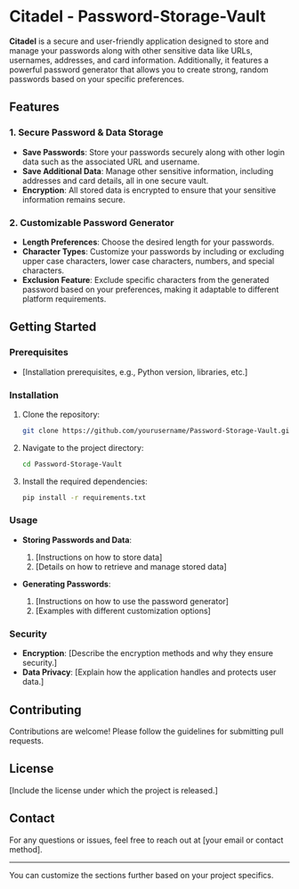 # Citadel - Password-Storage-Vault

**Citadel** is a secure and user-friendly application designed to store and manage your passwords along with other sensitive data like URLs, usernames, addresses, and card information. Additionally, it features a powerful password generator that allows you to create strong, random passwords based on your specific preferences.

## Features

### 1. Secure Password & Data Storage
- **Save Passwords**: Store your passwords securely along with other login data such as the associated URL and username.
- **Save Additional Data**: Manage other sensitive information, including addresses and card details, all in one secure vault.
- **Encryption**: All stored data is encrypted to ensure that your sensitive information remains secure.

### 2. Customizable Password Generator
- **Length Preferences**: Choose the desired length for your passwords.
- **Character Types**: Customize your passwords by including or excluding upper case characters, lower case characters, numbers, and special characters.
- **Exclusion Feature**: Exclude specific characters from the generated password based on your preferences, making it adaptable to different platform requirements.

## Getting Started

### Prerequisites
- [Installation prerequisites, e.g., Python version, libraries, etc.]

### Installation
1. Clone the repository:
    ```bash
    git clone https://github.com/yourusername/Password-Storage-Vault.git
    ```
2. Navigate to the project directory:
    ```bash
    cd Password-Storage-Vault
    ```
3. Install the required dependencies:
    ```bash
    pip install -r requirements.txt
    ```

### Usage
- **Storing Passwords and Data**:
    1. [Instructions on how to store data]
    2. [Details on how to retrieve and manage stored data]

- **Generating Passwords**:
    1. [Instructions on how to use the password generator]
    2. [Examples with different customization options]

### Security

- **Encryption**: [Describe the encryption methods and why they ensure security.]
- **Data Privacy**: [Explain how the application handles and protects user data.]

## Contributing
Contributions are welcome! Please follow the guidelines for submitting pull requests.

## License
[Include the license under which the project is released.]

## Contact
For any questions or issues, feel free to reach out at [your email or contact method].

---

You can customize the sections further based on your project specifics.
